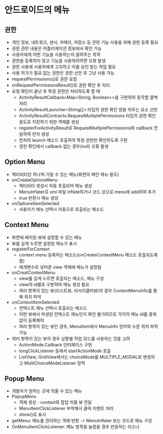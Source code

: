 # 안드로이드의 메뉴

## 권한

- 개인 정보, 네트워크, 센서, 카메라, 저장소 등 관련 기능 사용을 위해 권한 등록 필요
- 권한 관련 내용은 어플리케이션 정보에서 확인 가능
- 사용자에게 어떤 기능을 사용하는지 알려주는 목적
- 권한을 등록하지 않고 기능을 사용하려하면 오류 발생
- 권한 사용에 사용자에게 고지하고 이를 승인 받는 작업 필요
- 사용 허가가 필요 없는 권한은 권한 선언 후 그냥 사용 가능
- requestPermissions()로 권한 요청
- onRequestPermissionsResult()로 권한 확인 후 처리
- 요청 확인이 끝난 후 특정 권한만 처리하도록 할 때
  - ActivityResultCallback\<Map\<String, Boolean\>\>을 구현하여 동작할 콜백 처리
  - ActivityResultLauncher<String[]> 타입의 권한 확인 창을 띄우는 요소 선언
  - ActivityResultContracts.RequestMultiplePermissions 타입의 권한 확인 용도로 지정하기 위한 객체를 생성
  - registerForActivityResult로 RequestMultiplePermissions와 callback 전달하여 런처 생성
  - 런처의 launch 메소드 호출하여 특정 권한만 확인하도록 구현
  - 권한 확인에서 callback 없는 경우(null) 오류 발생

## Option Menu

- 액티비티당 하나씩 가질 수 있는 메뉴(화면의 메인 메뉴 용도)
- onCreateOptionsMenu
  - 액티비티 생성시 자동 호출되어 메뉴 생성
  - MenuInflater로 xml 파일 inflate하거나 코드 상으로 menu에 add하여 추가
  - true 반환시 메뉴 생성
- onOptionsItemSelected
  - 사용자가 메뉴 선택시 자동으로 호출되는 메소드

## Context Menu

- 화면에 배치된 뷰에 설정할 수 있는 메뉴
- 뷰를 길게 누르면 설정된 메뉴가 표시
- registerForContext
  - context menu 등록하는 메소드(onCreateContextMenu 메소드 호출되도록 함)
  - 매개변수로 넣어준 view 객체에 메뉴가 설정됨
- onCreatContextMenu
  - view를 길게 누르면 호출되는 메소드, 메뉴 구성
  - view의 id별로 구분하여 메뉴 생성 필요
  - 여러 항목이 있는 뷰(리스트뷰, 리사이클러뷰)의 경우 ContextMenuInfo를 통해 위치 파악
- onContextItemSelected
  - 컨텍스트 메뉴 선택시 호출되는 메소드
  - 어떤 뷰에서 파생된 컨텍스트 메뉴인지 확인 불가하므로 각각의 메뉴 id를 중복 없이 등록해야
  - 여러 항목이 있는 뷰인 경우, MenuItem에서 MenuInfo 얻어와 누른 위치 파악 가능
- 여러 항목이 있는 뷰의 경우 상황별 작업 모드를 사용하는 것을 고려
  - ActionMode.Callback 인터페이스 구현
  - longClickListener 등에서 startActionMode 호출
  - ListView, GridView에서는 choiceMode를 MULTIPLE_MODAL로 변경하고 MultiChoiceModeListener 장착

## Popup Menu

- 개발자가 원하는 곳에 띄울 수 있는 메뉴
- PopupMenu
  - 객체 생성 - context와 팝업 띄울 뷰 전달
  - MenuItemClickListener 부착해서 클릭 이벤트 처리
  - show()로 표시
- getMenu: 메뉴를 관리하는 객체 반환 -> MenuInflater 또는 코드로 메뉴 구성
- OnMenuItemClickListener: 메뉴 항목을 눌렀을 경우 반응하는 리스너

